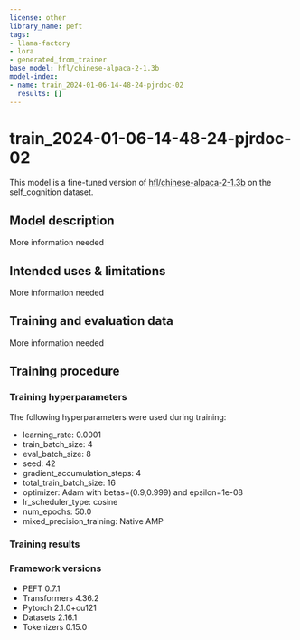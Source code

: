 ```yaml
---
license: other
library_name: peft
tags:
- llama-factory
- lora
- generated_from_trainer
base_model: hfl/chinese-alpaca-2-1.3b
model-index:
- name: train_2024-01-06-14-48-24-pjrdoc-02
  results: []
---
```


<!-- This model card has been generated automatically according to the information the Trainer had access to. You
should probably proofread and complete it, then remove this comment. -->

# train_2024-01-06-14-48-24-pjrdoc-02

This model is a fine-tuned version of [hfl/chinese-alpaca-2-1.3b](https://huggingface.co/hfl/chinese-alpaca-2-1.3b) on the self_cognition dataset.

## Model description

More information needed

## Intended uses & limitations

More information needed

## Training and evaluation data

More information needed

## Training procedure

### Training hyperparameters

The following hyperparameters were used during training:
- learning_rate: 0.0001
- train_batch_size: 4
- eval_batch_size: 8
- seed: 42
- gradient_accumulation_steps: 4
- total_train_batch_size: 16
- optimizer: Adam with betas=(0.9,0.999) and epsilon=1e-08
- lr_scheduler_type: cosine
- num_epochs: 50.0
- mixed_precision_training: Native AMP

### Training results



### Framework versions

- PEFT 0.7.1
- Transformers 4.36.2
- Pytorch 2.1.0+cu121
- Datasets 2.16.1
- Tokenizers 0.15.0